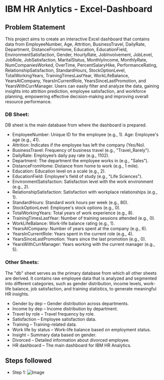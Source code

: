 # IBM HR Anlytics - Excel-Dashboard


## Problem Statement

This project aims to create an interactive Excel dashboard that contains data from EmployeeNumber, Age, Attrition, BusinessTravel, DailyRate, Department, DistanceFromHome, Education, EducationField, EnvironmentSatisfaction, Gender, HourlyRate, JobInvolvement, JobLevel, JobRole, JobSatisfaction, MaritalStatus, MonthlyIncome, MonthlyRate, NumCompaniesWorked, OverTime, PercentSalaryHike, PerformanceRating, RelationshipSatisfaction, StandardHours, StockOptionLevel, TotalWorkingYears, TrainingTimesLastYear, WorkLifeBalance, YearsAtCompany, YearsInCurrentRole, YearsSinceLastPromotion, and YearsWithCurrManager. Users can easily filter and analyze the data, gaining insights into attrition prediction, employee satisfaction, and workforce planning, empowering effective decision-making and improving overall resource performance.

### DB Sheet:
DB sheet is the main database from where the dashboard is prepared. 
- EmployeeNumber: Unique ID for the employee (e.g., 1). Age: Employee's age (e.g., 41).
- Attrition: Indicates if the employee has left the company (Yes/No).
- BusinessTravel: Frequency of business travel (e.g., "Travel_Rarely").
- DailyRate: Employee’s daily pay rate (e.g., 1102).
- Department: The department the employee works in (e.g., "Sales").
- DistanceFromHome: Distance from home to work (e.g., 1 mile).
- Education: Education level on a scale (e.g., 2).
- EducationField: Employee's field of study (e.g., "Life Sciences").
- EnvironmentSatisfaction: Satisfaction level with the work environment (e.g., 2).
- RelationshipSatisfaction: Satisfaction with workplace relationships (e.g., 1).
- StandardHours: Standard work hours per week (e.g., 80).
- StockOptionLevel: Employee's stock options (e.g., 0).
- TotalWorkingYears: Total years of work experience (e.g., 8).
- TrainingTimesLastYear: Number of training sessions attended (e.g., 0).
- WorkLifeBalance: Work-life balance rating (e.g., 1).
- YearsAtCompany: Number of years spent at the company (e.g., 6).
- YearsInCurrentRole: Years spent in the current role (e.g., 4).
- YearsSinceLastPromotion: Years since the last promotion (e.g., 0).
- YearsWithCurrManager: Years working with the current manager (e.g., 5).

### Other Sheets:
The "db" sheet serves as the primary database from which all other sheets are derived. It contains raw employee data that is analyzed and segmented into different categories, such as gender distribution, income levels, work-life balance, job satisfaction, and training statistics, to generate meaningful HR insights.
- Gender by dep – Gender distribution across departments.
- Income by dep – Income distribution by department.
- Travel by role – Travel frequency by role.
- Satisfaction – Employee satisfaction data.
- Training – Training-related data.
- Work life by status – Work-life balance based on employment status.
- Insight –  Summary data based on gender.
- Divorced – Detailed information about divorced employee.
- HR dashboard – The main dashboard for IBM HR Analytics.

## Steps followed 
- Step 1:
![Image](https://github.com/user-attachments/assets/07b440aa-7984-41f6-b342-d3350322d89d)
